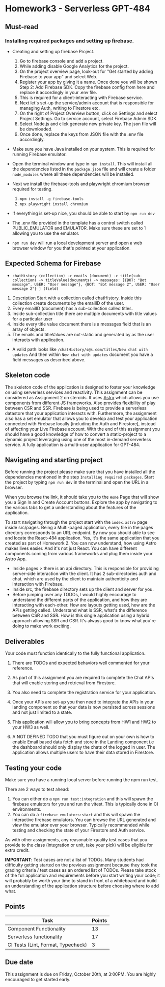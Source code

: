 # Homework3 - Serverless GPT-484

## Must-read

### Installing required packages and setting up firebase.

- Creating and setting up firebase Project.

  1.  Go to firebase console and add a project.
  2.  While adding disable Google Analytics for the project.
  3.  On the project overview page, look-out for "Get started by adding Firebase to your app" and select Web.
  4.  Register your app by giving it a name. Once done you will be shown Step 2: Add Firebase SDK. Copy the firebase config from here and replace it accordingly in your .env file.
  5.  This is required for a client-interacting with Firebase service.
  6.  Next let's set-up the service/admin account that is responsible for managing Auth, writing to Firestore etc.
  7.  On the right of Project Overview button, click on Settings and select Project Settings. Go to service account, select Firebase Admin SDK.
  8.  Select Node.js and click generate new private key. The json file will be downloaded.
  9.  Once done, replace the keys from JSON file with the .env file accordingly.

- Make sure you have Java installed on your system. This is required for running Firebase emulator.
- Open the terminal window and type in `npm install`. This will install all the dependencies listed in the `package.json` file and will create a folder `node_modules` where all these dependencies will be installed.
- Next we install the firebase-tools and playwright chromium browser required for testing.
  1. `npm install -g firebase-tools`
  2. `npx playwright install chromium`
- If everything is set-up nice, you should be able to start by `npm run dev`
- The .env file provided in the template has a control switch called PUBLIC_EMULATOR and EMULATOR. Make sure these are set to 1 allowing you to use the emulator.
- `npm run dev` will run a local development server and open a web browser window for you that's pointed at your application.

## Expected Schema for Firebase

- `chatHistory (collection) -> emails (document) -> title(sub-collection) -> titleValue(documents) -> messages: [{BOT: "Bot message", USER: "User message"}, {BOT: "Bot message 2", USER: "User message 2"} ] (field)
`

1. Description Start with a collection called chatHistory. Inside this collection create documents by the emailID of the user.
2. Every emailID (document) has a sub-collection called titles.
3. Inside sub-collection title there are multiple documents with title values for a particular user
4. Inside every title value document there is a messages field that is an array of objects.
5. The emails and titleValues are not-static and generated by as the user interacts with application. 

- A valid path looks like `/chatHistory/s@s.com/titles/New chat with updates` And then within `New chat with updates` document you have a field messages as described above.
 
## Skeleton code

The skeleton code of the application is designed to foster your knowledge on using serverless services and reactivity. This assignment can be considered as Assignment 2 on steroids. It uses [Astro](https://astro.build/) which allows you use components from different JS frameworks. Also provides flexibility of play between CSR and SSR. Firebase is being used to provide a serverless datastore that your application interacts with. Furthermore, the assignment also has a set emulator that allows you to develop and test your application connected with Firebase locally [including the Auth and Firestore], instead of affecting your Live Firebase account. With the end of this assignment you should have a good knowledge of how to convert a static-project to a dynamic project leveraging using one of the most in-demand serverless service. A fully application is a multi-user application for GPT-484.

## Navigating and starting project

Before running the project please make sure that you have installed all the dependencies mentioned in the step `Installing required packages`. Start the project by typing `npm run dev` in the terminal and open the URL in a browser.

When you browse the link, it should take you to the `Home` Page that will show you a Sign In and Create Account buttons. Explore the app by navigating to the various tabs to get a understanding about the features of the application.

To start navigating through the project start with the `index.astro` page inside src/pages. Being a Multi-paged application, every file in the pages directory corresponds to an URL endpoint.
By now you should able to see and locate the React-484 application. Yes, it's the same application that you created as part of Homework 2. You can now understand, how using Astro makes lives easier. And it's not just React. You can have different components coming from various frameworks and plug them inside your Astro App.

- Inside pages > there is an api directory. This is responsible for providing server-side interaction with the client. It has 2 sub-directories auth and chat, which are used by the client to maintain authenticity and interaction with Firebase.
- Inside src, the firebase directory sets up the client and server for you.
- Before jumping over any TODOs, I would highly encourage to understand the different parts of the application, and how they are interacting with each-other. How are layouts getting used, how are the APIs getting called. Understand what is SSR, what's the difference between CSR and SSR. How is this single application using a hybrid approach allowing SSR and CSR. It's always good to know what you're doing to make work exciting.

## Deliverables

Your code must function identically to the fully functional application.

1. There are TODOs and expected behaviors well commented for your reference.

2. As part of this assignment you are required to complete the Chat APIs that will enable storing and retrieval from Firestore.

3. You also need to complete the registration service for your application.

4. Once your APIs are set-up you then need to integrate the APIs in your landing component so that your data is now persisted across sessions and not just limited to a state.

5. This application will allow you to bring concepts from HW1 and HW2 to your HW3 as well.

6. A NOT DEFINED TODO that you must figure out on your own is how to enable Email based data fetch and store in the Landing component i.e the dashboard should only display the chats of the logged in user. The application allows multiple users to have their data stored in Firestore.

## Testing your code

Make sure you have a running local server before running the npm run test.

There are 2 ways to test ahead:

1. You can either do a `npm run test:integration` and this will spawn the firebase emulators for you and run the vitest. This is typically done in CI environments.
2. You can do a `firebase emulators:start` and this will spawn the interactive firebase emulators. You can browse the URL generated and view the emulator over your browser. Typically recommended while testing and checking the state of your Firestore and Auth service.

As with other assignments, any reasonable-quality test cases that you provide to the class (integration or unit, take your pick) will be eligible for extra credit.

**IMPORTANT**: Test cases are not a list of TODOs. Many students had difficulty getting started on the previous assignment because they took the grading criteria / test cases as an ordered list of TODOs. Please take stock of the full application and requirements before you start writing your code; it will probably be worth your time to stand in front of a whiteboard and build an understanding of the application structure before choosing where to add what.

## Points

| Task                               | Points |
| ---------------------------------- | ------ |
| Component Functionality            | 13     |
| Serverless functionality           | 17     |
| CI Tests (Lint, Format, Typecheck) | 3      |

## Due date

This assignment is due on Friday, October 20th, at 3:00PM. You are highly encouraged to get started early.
